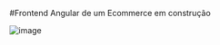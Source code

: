 #Frontend Angular de um Ecommerce em construção

![image](https://github.com/fabiodrneles/shop/assets/42509240/83687e88-fcb0-4048-b678-c23c233f364f)

